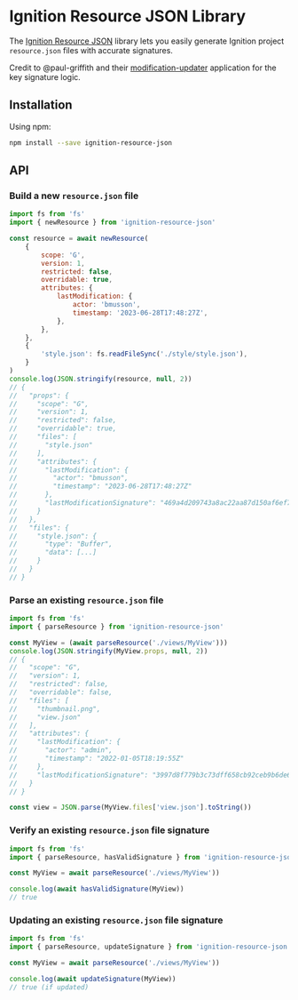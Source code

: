 # Ignition Resource JSON Library

The [Ignition Resource JSON] library lets you easily generate Ignition project `resource.json` files with accurate signatures.

Credit to @paul-griffith and their [modification-updater] application for the key signature logic.

## Installation

Using npm:

```sh
npm install --save ignition-resource-json
```

## API

### Build a new `resource.json` file

```js
import fs from 'fs'
import { newResource } from 'ignition-resource-json'

const resource = await newResource(
    {
        scope: 'G',
        version: 1,
        restricted: false,
        overridable: true,
        attributes: {
            lastModification: {
                actor: 'bmusson',
                timestamp: '2023-06-28T17:48:27Z',
            },
        },
    },
    {
        'style.json': fs.readFileSync('./style/style.json'),
    }
)
console.log(JSON.stringify(resource, null, 2))
// {
//   "props": {
//     "scope": "G",
//     "version": 1,
//     "restricted": false,
//     "overridable": true,
//     "files": [
//       "style.json"
//     ],
//     "attributes": {
//       "lastModification": {
//         "actor": "bmusson",
//         "timestamp": "2023-06-28T17:48:27Z"
//       },
//       "lastModificationSignature": "469a4d209743a8ac22aa87d150af6ef7b95b2818fee0ef805d13f70c6952b14c"
//     }
//   },
//   "files": {
//     "style.json": {
//       "type": "Buffer",
//       "data": [...]
//     }
//   }
// }
```

### Parse an existing `resource.json` file

```js
import fs from 'fs'
import { parseResource } from 'ignition-resource-json'

const MyView = (await parseResource('./views/MyView')))
console.log(JSON.stringify(MyView.props, null, 2))
// {
//   "scope": "G",
//   "version": 1,
//   "restricted": false,
//   "overridable": false,
//   "files": [
//     "thumbnail.png",
//     "view.json"
//   ],
//   "attributes": {
//     "lastModification": {
//       "actor": "admin",
//       "timestamp": "2022-01-05T18:19:55Z"
//     },
//     "lastModificationSignature": "3997d8f779b3c73dff658cb92ceb9b6de64a66aad2b4e04df9f45a46824f3a3f"
//   }
// }

const view = JSON.parse(MyView.files['view.json'].toString())
```

### Verify an existing `resource.json` file signature

```js
import fs from 'fs'
import { parseResource, hasValidSignature } from 'ignition-resource-json'

const MyView = await parseResource('./views/MyView'))

console.log(await hasValidSignature(MyView))
// true
```

### Updating an existing `resource.json` file signature

```js
import fs from 'fs'
import { parseResource, updateSignature } from 'ignition-resource-json'

const MyView = await parseResource('./views/MyView'))

console.log(await updateSignature(MyView))
// true (if updated)
```

[Ignition Resource JSON]: https://github.com/mussonindustrial/ignition-tools/packages/ignition-resource-json
[modification-updater]: https://github.com/paul-griffith/modification-updater
